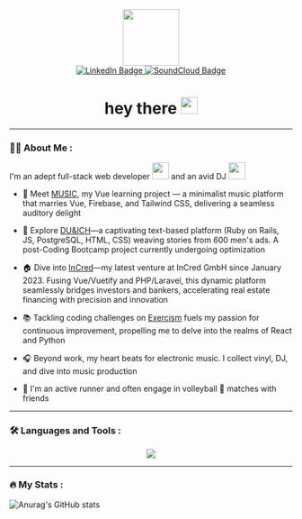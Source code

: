 <div id="header" align="center">
  <img src="https://media.giphy.com/media/3C55oUiJteHW8/giphy.gif" width="100"/>
  <div id="badges">
    <a href="https://www.linkedin.com/in/denis-kolokolov/">
      <img src="https://img.shields.io/badge/LinkedIn-blue?style=for-the-badge&logo=linkedin&logoColor=white" alt="LinkedIn Badge"/>
    </a>
    <a href="https://soundcloud.com/escapist_berlin">
      <img src="https://img.shields.io/badge/SoundCloud-orange?style=for-the-badge&logo=soundcloud&logoColor=white" alt="SoundCloud Badge"/>
    </a>
  </div>
  <h1>
    hey there
    <img src="https://media.giphy.com/media/hvRJCLFzcasrR4ia7z/giphy.gif" width="30px"/>
  </h1>
</div>

---

### :man_technologist: About Me :
I'm an adept full-stack web developer <img src="https://media.giphy.com/media/5ndklThG9vUUdTmgMn/giphy.gif" width="30"> and an avid DJ <img src="https://media.giphy.com/media/U3D4DHR7trnOrh26uA/giphy.gif" width="30">

- :musical_note: Meet <a href="https://music-app-zeta-liard.vercel.app/">MUSIC</a>, my Vue learning project — a minimalist music platform that marries Vue, Firebase, and Tailwind CSS, delivering a seamless auditory delight

- :telescope: Explore <a href="http://duundich.herokuapp.com/">DU&ICH</a>—a captivating text-based platform (Ruby on Rails, JS, PostgreSQL, HTML, CSS) weaving stories from 600 men's ads. A post-Coding Bootcamp project currently undergoing optimization

- :house: Dive into <a href="https://app.incred.de/">InCred</a>—my latest venture at InCred GmbH since January 2023. Fusing Vue/Vuetify and PHP/Laravel, this dynamic platform seamlessly bridges investors and bankers, accelerating real estate financing with precision and innovation

- :books: Tackling coding challenges on <a href="https://exercism.org/profiles/escapist-berlin/solutions">Exercism</a> fuels my passion for continuous improvement, propelling me to delve into the realms of React and Python

- :headphones: Beyond work, my heart beats for electronic music. I collect vinyl, DJ, and dive into music production

- :runner: I'm an active runner and often engage in volleyball :volleyball: matches with friends

---

### :hammer_and_wrench: Languages and Tools :

<p align="center">
  <a href="https://skillicons.dev">
    <img src="https://skillicons.dev/icons?i=vue,vite,js,php,laravel,ruby,rails,html,css,sass,bootstrap,tailwind,mysql,postgres,firebase,git,figma,heroku,vercel,react&perline=20" />
  </a>
</p>

---

### :fire: My Stats :

![Anurag's GitHub stats](https://github-readme-stats.vercel.app/api?username=escapist-berlin&theme=vue-dark&show_icons=true)
